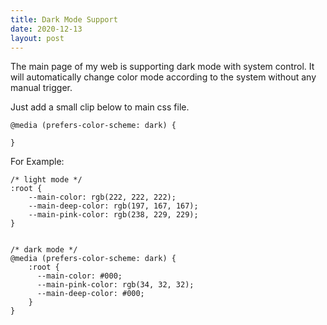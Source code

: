 ```yaml
---
title: Dark Mode Support
date: 2020-12-13
layout: post
---
```

The main page of my web is supporting dark mode with system control. It will automatically change color mode according to the system without any manual trigger.

Just add a small clip below to main css file.

<pre class="wp-block-code"><code>@media (prefers-color-scheme: dark) {

}</code></pre>

For Example:

<pre class="wp-block-code"><code>/* light mode */
:root {
    --main-color: rgb(222, 222, 222);
    --main-deep-color: rgb(197, 167, 167);
    --main-pink-color: rgb(238, 229, 229);
}


/* dark mode */
@media (prefers-color-scheme: dark) {
    :root {
      --main-color: #000;
      --main-pink-color: rgb(34, 32, 32);
      --main-deep-color: #000;
    }
}</code></pre>
